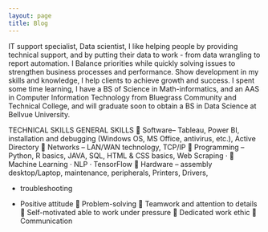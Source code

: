 ```yaml
---
layout: page
title: Blog
---
```


IT support specialist, Data scientist, I like helping people by providing technical support, and by putting their data to work - from data wrangling to report automation. I Balance priorities while quickly solving issues to strengthen business processes and
performance. Show development in my
skills and knowledge, I help clients to achieve growth and success. I spent some time learning, I have a BS of Science in Math-informatics, and an AAS in Computer Information Technology from Bluegrass Community and Technical College, and will graduate soon to obtain a BS in Data Science at Bellvue University.

TECHNICAL SKILLS GENERAL SKILLS
 Software– Tableau, Power BI, installation and
debugging (Windows OS, MS Office, antivirus,
etc.), Active Directory
 Networks – LAN/WAN technology, TCP/IP
 Programming –Python, R basics, JAVA, SQL,
HTML & CSS basics, Web Scraping ·
 Machine Learning · NLP · TensorFlow
 Hardware – assembly desktop/Laptop,
maintenance, peripherals, Printers, Drivers,
- troubleshooting

- Positive attitude
 Problem-solving
 Teamwork and attention to details
 Self-motivated able to work under pressure
 Dedicated work ethic
 Communication

